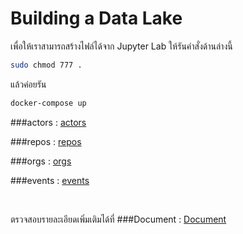 # Building a Data Lake

เพื่อให้เราสามารถสร้างไฟล์ได้จาก Jupyter Lab ให้รันคำสั่งด้านล่างนี้

```sh
sudo chmod 777 .
```

แล้วค่อยรัน

```sh
docker-compose up
```

###actors : [actors]( https://github.com/psurasai/SWU-DS525/tree/main/04-building-a-data-lake/actors)


###repos : [repos]( https://github.com/psurasai/SWU-DS525/tree/main/04-building-a-data-lake/repos)


###orgs : [orgs]( https://github.com/psurasai/SWU-DS525/tree/main/04-building-a-data-lake/orgs)


###events : [events]( https://github.com/psurasai/SWU-DS525/tree/main/04-building-a-data-lake/events)

<br>

ตรวจสอบรายละเอียดเพิ่มเติมได้ที่ ###Document : [Document](https://github.com/psurasai/SWU-DS525/blob/main/04-building-a-data-lake/Documentation/Week4_Datalake.pdf)